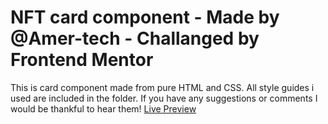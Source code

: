 # NFT card component - Made by @Amer-tech - Challanged by Frontend Mentor
This is card component made from pure HTML and CSS.
All style guides i used are included in the folder.
If you have any suggestions or comments I would be thankful to hear them!
[Live Preview](https://amer-alic.github.io/preview-card-component/)
